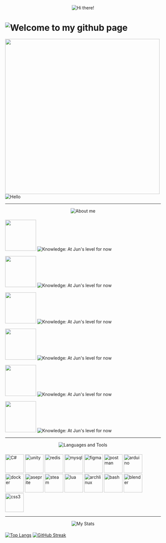 
<div id="header" align="center">
  
  <img src="https://fontmeme.com/permalink/250405/2b6005f309aed9585bb677f8e2723b7c.png" alt="Hi there!"> 
  
</div>
<h1>
  <img src="https://fontmeme.com/permalink/250405/6e2294cba5cd37cd149e1ff3e6271fb6.png" alt="Welcome to my github page">
</h1>
<div align="left">
 <img src="https://media.tenor.com/gFDT7Ic6BdkAAAAi/pixel-sitting.gif" width="500" height="500">
<img src="https://fontmeme.com/permalink/250405/4e3fc96ac9baf49a8758996b14ee9048.png" alt="Hello">
</div>

---

<div align="center">
  
<img src="https://fontmeme.com/permalink/250405/f3653bb6793ed8edeed65ee938844182.png" alt="About me">
  
  <h4></h4> 
</div>
  <div align="left">
    
<img src="https://gifius.ru/instruments/gif_animator/server/php/files/f4r8nnj3f62noer9besasd03h6/3-no-bg-preview%20(carve.photos).png" width="100"> <img src="https://www.demirramon.com/gen/undertale_text_box.gif?text=I%20im%20a%20C%2B%2B%20and%20Game%20Developer%20and%20also%20an%20indie%20developer&box=undertale&character=none&size=2&t=1743865846" alt="Knowledge: At Jun's level for now">
 
<!-- -->
<img src="https://img.icons8.com/pixels/64/question-mark.png" width="100"> <img src="https://www.demirramon.com/gen/undertale_text_box.gif?text=Knowledge%3A%20At%20Jun%27s%20level%20for%20now&box=undertale&character=none&size=2&t=1743868680" alt="Knowledge: At Jun's level for now">  

<img src="https://gifius.ru/instruments/gif_animator/server/php/files/f4r8nnj3f62noer9besasd03h6/3-no-bg-preview%20(carve.photos).png" width="100"> <img src="https://www.demirramon.com/gen/undertale_text_box.gif?text=I%20have%20been%20developing%20for%201%20year%20already&box=undertale&character=none&size=2&t=1743865968" alt="Knowledge: At Jun's level for now">  
<!-- -->
<img src="https://img.icons8.com/pixels/64/question-mark.png" width="100"> <img src="https://www.demirramon.com/gen/undertale_text_box.gif?text=Do%20you%20have%20any%20other%20hobbies%20besides%20programming%3F&box=undertale&character=none&size=2&t=1743866059" alt="Knowledge: At Jun's level for now">  
  
<img src="https://gifius.ru/instruments/gif_animator/server/php/files/f4r8nnj3f62noer9besasd03h6/3-no-bg-preview%20(carve.photos).png" width="100"> <img src="https://www.demirramon.com/gen/undertale_text_box.gif?text=I%20also%20do%20sports%20and%20self-development&box=undertale&character=none&size=2&t=1743866131" alt="Knowledge: At Jun's level for now">  
<!-- -->
<img src="https://img.icons8.com/pixels/64/question-mark.png" width="100"> <img src="https://www.demirramon.com/gen/undertale_text_box.png?text=Ok%2C%20thanks%20for%20the%20answers.&box=undertale&character=none&size=2&t=1743868547" alt="Knowledge: At Jun's level for now">
</div>


---
<div align="center">
  
<img src="https://fontmeme.com/permalink/250405/e414140c40ea25abb43ede0e8d10c284.png" alt="Languages ​​and Tools">
  
<h3></h3>
  <div align="left">
<img src="https://cdn.jsdelivr.net/gh/devicons/devicon@latest/icons/csharp/csharp-original.svg" width="60" title="C#">
<img src="https://cdn.jsdelivr.net/gh/devicons/devicon@latest/icons/unity/unity-original.svg" width="60" title="unity">
<img src="https://cdn.jsdelivr.net/gh/devicons/devicon@latest/icons/redis/redis-original-wordmark.svg" width="60" title="redis">
<img src="https://cdn.jsdelivr.net/gh/devicons/devicon@latest/icons/mysql/mysql-original-wordmark.svg" width="60" title="mysql">
<img src="https://cdn.jsdelivr.net/gh/devicons/devicon@latest/icons/figma/figma-original.svg" width="60" title="figma">
<img src="https://cdn.jsdelivr.net/gh/devicons/devicon@latest/icons/postman/postman-original.svg" width="60" title="postman">
<img src="https://cdn.jsdelivr.net/gh/devicons/devicon@latest/icons/arduino/arduino-original.svg" width="60" title="arduino">
<img src="https://cdn.jsdelivr.net/gh/devicons/devicon@latest/icons/docker/docker-original.svg" width="60" title="docker">
<img src="https://www.svgrepo.com/show/329985/aseprite.svg" width="60" title="aseprite">
<img src="https://www.svgrepo.com/show/306796/steam.svg" width="60" title="steam">
<img src="https://cdn.jsdelivr.net/gh/devicons/devicon@latest/icons/lua/lua-plain.svg" width="60" title="lua">
<img src="https://cdn.jsdelivr.net/gh/devicons/devicon@latest/icons/archlinux/archlinux-original.svg" width="60" title="archlinux">
<img src="https://cdn.jsdelivr.net/gh/devicons/devicon@latest/icons/bash/bash-original.svg" width="60" title="bash">
<img src="https://cdn.jsdelivr.net/gh/devicons/devicon@latest/icons/blender/blender-original.svg" width="60" title="blender">
<img src="https://cdn.jsdelivr.net/gh/devicons/devicon@latest/icons/css3/css3-original.svg" width="60" title="css3">
                             
  </div>
</div>

---

<div align="center">
  
<img src="https://fontmeme.com/permalink/250405/2a35864c910fb6d89230976176dab804.png" alt="My Stats">
  
</div>
<h4></h4>

[![Top Langs](https://github-readme-stats.vercel.app/api/top-langs/?username=FixitFun&layout=compact&theme=vision-friendly-dark)](https://github.com/anuraghazra/github-readme-stats)
[![GitHub Streak](https://streak-stats.demolab.com/?user=FixitFun)](https://git.io/streak-stats)
